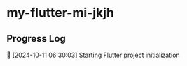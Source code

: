 # my-flutter-mi-jkjh
## Progress Log
🔄 [2024-10-11 06:30:03] Starting Flutter project initialization
